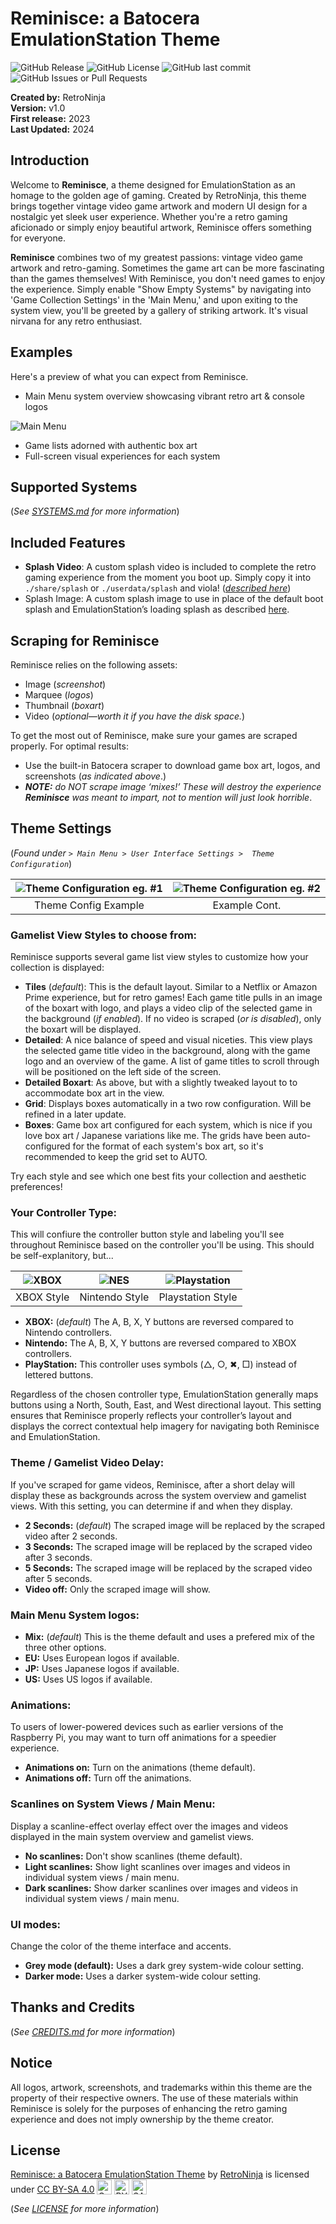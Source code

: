 # Reminisce: a Batocera EmulationStation Theme

![GitHub Release](https://img.shields.io/github/v/release/cdaters/es7-theme-reminisce)
![GitHub License](https://img.shields.io/github/license/cdaters/es7-theme-reminisce)
![GitHub last commit](https://img.shields.io/github/last-commit/cdaters/es7-theme-reminisce)
![GitHub Issues or Pull Requests](https://img.shields.io/github/issues/cdaters/es7-theme-reminisce)

**Created by:** RetroNinja  
**Version:** v1.0  
**First release:** 2023  
**Last Updated:** 2024  

## Introduction
Welcome to **Reminisce**, a theme designed for EmulationStation as an homage to the golden age of gaming. Created by RetroNinja, this theme brings together vintage video game artwork and modern UI design for a nostalgic yet sleek user experience. Whether you're a retro gaming aficionado or simply enjoy beautiful artwork, Reminisce offers something for everyone.

**Reminisce** combines two of my greatest passions: vintage video game artwork and retro-gaming. Sometimes the game art can be more fascinating than the games themselves! With Reminisce, you don't need games to enjoy the experience. Simply enable "Show Empty Systems" by navigating into 'Game Collection Settings' in the 'Main Menu,' and upon exiting to the system view, you'll be greeted by a gallery of striking artwork. It's visual nirvana for any retro enthusiast.

## Examples
Here's a preview of what you can expect from Reminisce. 

- Main Menu system overview showcasing vibrant retro art & console logos

![Main Menu](./_inc/art/samples/001.png "Main Menu")

- Game lists adorned with authentic box art
- Full-screen visual experiences for each system

## Supported Systems
(*See [SYSTEMS.md](SYSTEMS.md) for more information*)

## Included Features
- **Splash Video**: A custom splash video is included to complete the retro gaming experience from the moment you boot up. Simply copy it into `./share/splash` or `./userdata/splash` and viola! (*[described here](https://wiki.batocera.org/splash_boot)*)
- Splash Image: A custom splash image to use in place of the default boot splash and EmulationStation’s loading splash as described [here](https://wiki.batocera.org/splash_boot).
  
## Scraping for Reminisce
Reminisce relies on the following assets:
* Image (*screenshot*)
* Marquee (*logos*)
* Thumbnail (*boxart*)
* Video (*optional—worth it if you have the disk space.*)

To get the most out of Reminisce, make sure your games are scraped properly. For optimal results:
- Use the built-in Batocera scraper to download game box art, logos, and screenshots (*as indicated above*.)
- ***NOTE:** do NOT scrape image ‘mixes!’ These will destroy the experience **Reminisce** was meant to impart, not to mention will just look horrible*.

## Theme Settings
(*Found under `> Main Menu > User Interface Settings >  Theme Configuration`*)

| ![Theme Configuration eg. #1](./_inc/art/samples/900.png) | ![Theme Configuration eg. #2](./_inc/art/samples/901.png) |
|:---------------------------------------------------------:|:---------------------------------------------------------:|
|    Theme Config Example    |    Example Cont.    |

### Gamelist View Styles to choose from:
Reminisce supports several game list view styles to customize how your collection is displayed:
- **Tiles** (*default*): This is the default layout. Similar to a Netflix or Amazon Prime experience, but for retro games! Each game title pulls in an image of the boxart with logo, and plays a video clip of the selected game in the background (*if enabled*). If no video is scraped (*or is disabled*), only the boxart will be displayed.
- **Detailed**: A nice balance of speed and visual niceties. This view plays the selected game title video in the background, along with the game logo and an overview of the game. A list of game titles to scroll through will be positioned on the left side of the screen.
- **Detailed Boxart**: As above, but with a slightly tweaked layout to to accommodate box art in the view.
- **Grid**: Displays boxes automatically in a two row configuration. Will be refined in a later update.
- **Boxes**: Game box art configured for each system, which is nice if you love box art / Japanese variations like me. The grids have been auto-configured for the format of each system's box art, so it's recommended to keep the grid set to AUTO.

Try each style and see which one best fits your collection and aesthetic preferences!

### Your Controller Type:
This will confiure the controller button style and labeling you'll see throughout Reminisce based on the controller you'll be using. This should be self-explanitory, but...

| ![XBOX](./_inc/art/samples/controller_xbox.jpg) | ![NES](./_inc/art/samples/controller_snes.jpg) | ![Playstation](./_inc/art/samples/controller_ps.jpg) |
|:-----------------------------------------------:|:----------------------------------------------:|:----------------------------------------------------:|
|    XBOX Style    |    Nintendo Style    |    Playstation Style    |

- **XBOX:** (*default*) The A, B, X, Y buttons are reversed compared to Nintendo controllers.
- **Nintendo:** The A, B, X, Y buttons are reversed compared to XBOX controllers.
- **PlayStation:** This controller uses symbols (△, ○, ✖, □) instead of lettered buttons.

Regardless of the chosen controller type, EmulationStation generally maps buttons using a North, South, East, and West directional layout. This setting ensures that Reminisce properly reflects your controller’s layout and displays the correct contextual help imagery for navigating both Reminisce and EmulationStation.

### Theme / Gamelist Video Delay:
If you've scraped for game videos, Reminisce, after a short delay will display these as backgrounds across the system overview and gamelist views. With this setting, you can determine if and when they display.

- **2 Seconds:** (*default*) The scraped image will be replaced by the scraped video after 2 seconds.
- **3 Seconds:** The scraped image will be replaced by the scraped video after 3 seconds.
- **5 Seconds:** The scraped image will be replaced by the scraped video after 5 seconds.
- **Video off:** Only the scraped image will show.

### Main Menu System logos:
- **Mix:** (*default*) This is the theme default and uses a prefered mix of the three other options.
- **EU:** Uses European logos if available.
- **JP:** Uses Japanese logos if available.
- **US:** Uses US logos if available.

### Animations:
To users of lower-powered devices such as earlier versions of the Raspberry Pi, you may want to turn off animations for a speedier experience.

- **Animations on:** Turn on the animations (theme default).
- **Animations off:** Turn off the animations.

### Scanlines on System Views / Main Menu:
Display a scanline-effect overlay effect over the images and videos displayed in the main system overview and gamelist views.

- **No scanlines:** Don't show scanlines (theme default).
- **Light scanlines:** Show light scanlines over images and videos in individual system views / main menu.
- **Dark scanlines:** Show darker scanlines over images and videos in individual system views / main menu.

### UI modes:
Change the color of the theme interface and accents.

- **Grey mode (default):** Uses a dark grey system-wide colour setting.
- **Darker mode:** Uses a darker system-wide colour setting.

## Thanks and Credits
(*See [CREDITS.md](CREDITS.md) for more information*)

## Notice
All logos, artwork, screenshots, and trademarks within this theme are the property of their respective owners. The use of these materials within Reminisce is solely for the purposes of enhancing the retro gaming experience and does not imply ownership by the theme creator.

## License

[Reminisce: a Batocera EmulationStation Theme](https://github.com/cdaters/es7-theme-reminisce) by [RetroNinja](https://daters.net) is licensed under [CC BY-SA 4.0](https://creativecommons.org/licenses/by-sa/4.0/?ref=chooser-v1) <img src="https://mirrors.creativecommons.org/presskit/icons/cc.svg?ref=chooser-v1" alt="CC Icon" style="height:24px; vertical-align:text-bottom;"> <img src="https://mirrors.creativecommons.org/presskit/icons/by.svg?ref=chooser-v1" alt="BY Icon" style="height:24px; vertical-align:text-bottom;"> <img src="https://mirrors.creativecommons.org/presskit/icons/sa.svg?ref=chooser-v1" alt="SA Icon" style="height:24px; vertical-align:text-bottom;">

(*See [LICENSE](LICENSE) for more information*)
